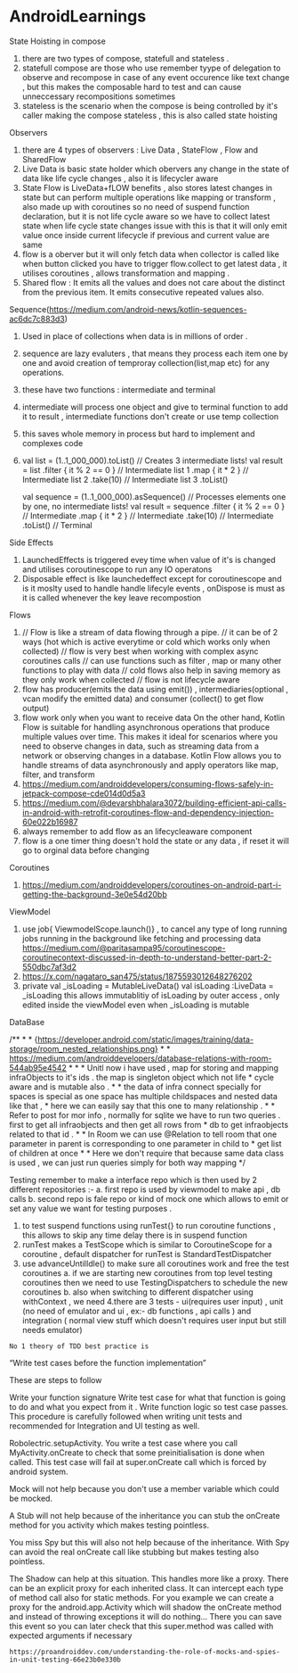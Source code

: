 # AndroidLearnings

State Hoisting in compose
   1. there are two types of compose, statefull and stateless .
   2. statefull compose are those who use remember tyype of delegation to observe and recompose in case of any event occurence like text change , but this makes the composable           hard to test and can cause unneccessary recompositions sometimes
   3. stateless is the scenario when the compose is being controlled by it's caller making the compose stateless , this is also called state hoisting 

Observers
   1. there are 4 types of observers : Live Data , StateFlow , Flow and SharedFlow
   2. Live Data is basic state holder which obervers any change in the state of data like life cycle changes , also it is lifecycler aware
   3. State Flow is LiveData+fLOW benefits , also stores latest changes in state but can perform multiple operations like mapping or transform
     , also made up with coroutines so no need of suspend function declaration, but it is not life cycle aware so we have to collect latest state when life cycle state changes
      issue with this is that it will only emit value once inside current lifecycle if previous and current value are same
   5. flow is a oberver but it will only fetch data when collector is called like when button clicked you have to trigger flow.collect to get latest data , it utilises coroutines
      , allows transformation and mapping .
   6. Shared flow : It emits all the values and does not care about the distinct from the previous item. It emits consecutive repeated values also.

Sequence(https://medium.com/android-news/kotlin-sequences-ac6dc7c883d3)
   1. Used in place of collections when data is in millions of order .
   2. sequence are lazy evaluters , that means they process each item one by one and avoid creation of temproray collection(list,map etc) for any operations.
   3. these have two functions : intermediate and terminal
   4. intermediate will process one object and give to terminal function to add it to result , intermediate functions don't create or use temp collection
   5. this saves whole memory in process but hard to implement and complexes code
   6. val list = (1..1_000_000).toList()
      // Creates 3 intermediate lists!
      val result = list
          .filter { it % 2 == 0 }   // Intermediate list 1
          .map { it * 2 }           // Intermediate list 2
          .take(10)                 // Intermediate list 3
          .toList()
   
      val sequence = (1..1_000_000).asSequence()
      // Processes elements one by one, no intermediate lists!
      val result = sequence
          .filter { it % 2 == 0 }  // Intermediate
          .map { it * 2 }          // Intermediate
          .take(10)                // Intermediate
          .toList()                // Terminal

Side Effects
   1. LaunchedEffects is triggered evey time when value of it's is changed and utilises coroutinescope to run any IO operatons
   2. Disposable effect is like launchedeffect except for coroutinescope and is it moslty used to handle handle lifecyle events , onDispose is must
      as it is called whenever the key leave recompostion

Flows
   1. // Flow is like a  stream of data flowing through a pipe.
      // it can be of 2 ways (hot which is active everytime or cold which works only when collected)
      // flow is very best when working with complex async coroutines calls
      // can use functions such as filter , map or many other functions to play with data
      // cold flows also help in saving memory as they only work when collected
      // flow is not lifecycle aware
   2. flow has producer(emits the data using emit()) , intermediaries(optional , vcan modify the emitted data) and consumer (collect() to get flow output)
   3. flow work only when you want to receive data  On the other hand, Kotlin Flow is suitable for handling asynchronous operations that produce multiple values over time. This makes it ideal for scenarios where you need to observe changes in data, such as streaming data from a network or observing changes in a database. Kotlin Flow allows you to handle streams of data asynchronously and apply operators like map, filter, and transform
   4. https://medium.com/androiddevelopers/consuming-flows-safely-in-jetpack-compose-cde014d0d5a3
   5. https://medium.com/@devarshbhalara3072/building-efficient-api-calls-in-android-with-retrofit-coroutines-flow-and-dependency-injection-60e022b16987
   6.  always remember to add flow as an lifecycleaware component
   7.  flow is a one timer thing doesn't hold the state or any data , if reset it will go to orginal data before changing

Coroutines
   1. https://medium.com/androiddevelopers/coroutines-on-android-part-i-getting-the-background-3e0e54d20bb


ViewModel
   1. use job{ ViewmodelScope.launch()} , to cancel any type of long running jobs running in the background like fetching and processing data
      https://medium.com/@paritasampa95/coroutinescope-coroutinecontext-discussed-in-depth-to-understand-better-part-2-550dbc7af3d2
   2. https://x.com/nagataro_san475/status/1875593012648276202
   3.  private val _isLoading  = MutableLiveData<Boolean>()
       val isLoading  :LiveData<Boolean> = _isLoading
      this allows immutablitiy of isLoading by outer access , only edited inside the viewModel even when _isLoading is mutable



DataBase 

   /**
    * * {https://developer.android.com/static/images/training/data-storage/room_nested_relationships.png}
    * * https://medium.com/androiddevelopers/database-relations-with-room-544ab95e4542
    *
    * * Unitl now i have used , map for storing and mapping infraObjects to it's ids . the map is singleton object which not life
    *   cycle aware and is mutable also .
    * * the data of infra connect specially for spaces is special as one space has multiple childspaces and nested data like that ,
    *   here we can easily say that this one to many relationship .
    * * Refer to post for mor info , normally for sqlite we have to run two queries . first to get all infraobjects and then get all rows from
    *   db to get infraobjects related to that id .
    * * In Room we can use @Relation to tell room that one parameter in parent is corresponding to one parameter in child to
    *   get list of children at once
    * * Here we don't require that because same data class is used , we can just run queries simply for both way mapping
    */


Testing
remember to make a interface repo which is then used by 2 different repositories :-
   a. first repo is used by viewmodel to make api , db calls
   b. second repo is fale repo or kind of mock one which allows to emit or set any value we  want for testing purposes .
   1.  to test suspend functions using runTest{} to run coroutine functions , this allows to skip any time delay there is in suspend function
   2.  runTest makes a TestScope which is similar to CoroutineScope for a coroutine , default dispatcher for runTest is StandardTestDispatcher
   3.  use advanceUntilIdle() to make sure all coroutines work and free the test coroutines
       a. if we are starting new coroutines from top level testing coroutines then we need to use TestingDispatchers to schedule the new coroutines
       b. also when switching to different dispatcher using withContext , we need
   4.there are 3 tests - ui(requires user input) , unit (no need of emulator and ui , ex:- db functions , api calls ) and integration ( normal view stuff which doesn't requires
      user input but still needs emulator)
   
    No 1 theory of TDD best practice is
   
   “Write test cases before the function implementation”
   
   These are steps to follow
   
   Write your function signature
   Write test case for what that function is going to do and what you expect from it .
   Write function logic so test case passes.
   This procedure is carefully followed when writing unit tests and recommended for Integration and UI testing as well.
   
   
   Robolectric.setupActivity. You write a test case where you call MyActivity.onCreate to check that some preinitialisation is done when called. This test case will fail at super.onCreate call which is forced by android system.
   
   Mock will not help because you don't use a member variable which could be mocked.
   
   A Stub will not help because of the inheritance you can stub the onCreate method for you activity which makes testing pointless.
   
   You miss Spy but this will also not help because of the inheritance. With Spy can avoid the real onCreate call like stubbing but makes testing also pointless.
   
   The Shadow can help at this situation. This handles more like a proxy. There can be an explicit proxy for each inherited class.
    It can intercept each type of method call also for static methods. For you example we can create a proxy
    for the android.app.Activity which will shadow the onCreate method and instead of throwing exceptions it
    will do nothing... There you can save this event so you can later check that this super.method was called
    with expected arguments if necessary
   
    https://proandroiddev.com/understanding-the-role-of-mocks-and-spies-in-unit-testing-66e23b0e330b
